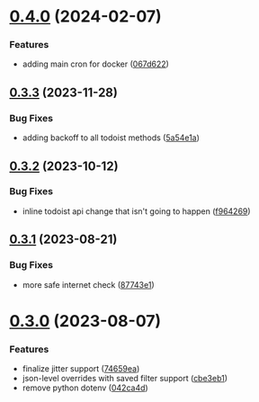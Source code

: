 # [0.4.0](https://github.com/iloveitaly/todoist-scheduler/compare/v0.3.3...v0.4.0) (2024-02-07)


### Features

* adding main cron for docker ([067d622](https://github.com/iloveitaly/todoist-scheduler/commit/067d62252166088c427f8680438330c5c57bea57))



## [0.3.3](https://github.com/iloveitaly/todoist-scheduler/compare/v0.3.2...v0.3.3) (2023-11-28)


### Bug Fixes

* adding backoff to all todoist methods ([5a54e1a](https://github.com/iloveitaly/todoist-scheduler/commit/5a54e1a0f75d229e86aedab629a174fbe13f943c))



## [0.3.2](https://github.com/iloveitaly/todoist-scheduler/compare/v0.3.1...v0.3.2) (2023-10-12)


### Bug Fixes

* inline todoist api change that isn't going to happen ([f964269](https://github.com/iloveitaly/todoist-scheduler/commit/f9642698774f274df95ae0819f1ecbc8fcd24557))



## [0.3.1](https://github.com/iloveitaly/todoist-scheduler/compare/v0.3.0...v0.3.1) (2023-08-21)


### Bug Fixes

* more safe internet check ([87743e1](https://github.com/iloveitaly/todoist-scheduler/commit/87743e130ddfe04fd45d95ae5a98115bfb27e8ca))



# [0.3.0](https://github.com/iloveitaly/todoist-scheduler/compare/v0.2.0...v0.3.0) (2023-08-07)


### Features

* finalize jitter support ([74659ea](https://github.com/iloveitaly/todoist-scheduler/commit/74659ead2d5ebdf2f2c8af8be871f82405c9a86d))
* json-level overrides with saved filter support ([cbe3eb1](https://github.com/iloveitaly/todoist-scheduler/commit/cbe3eb16f648001680d2af25dab98083c9758748))
* remove python dotenv ([042ca4d](https://github.com/iloveitaly/todoist-scheduler/commit/042ca4de0771465b9db9722223a68a2174ae8466))




